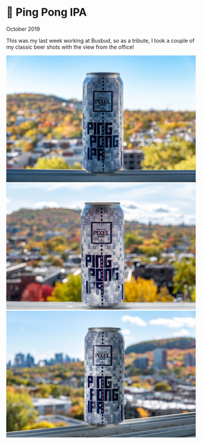 # 🏓 Ping Pong IPA
October 2019

This was my last week working at Busbud, so as a tribute, I took a
couple of my classic beer shots with the view from the office!

[![P2650973](/photos/hd/P2650973.jpg)](/photos/P2650973.md)
[![P2650979](/photos/hd/P2650979.jpg)](/photos/P2650979.md)
[![P2660025](/photos/hd/P2660025.jpg)](/photos/P2660025.md)
